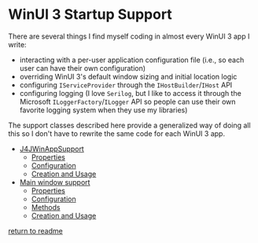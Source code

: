 # WinUI 3 Startup Support

There are several things I find myself coding in almost every WinUI 3 app I write:

- interacting with a per-user application configuration file (i.e., so each user can have their own configuration)
- overriding WinUI 3's default window sizing and initial location logic
- configuring `IServiceProvider` through the `IHostBuilder`/`IHost` API
- configuring logging (I love `Serilog`, but I like to access it through the Microsoft `ILoggerFactory`/`ILogger` API so people can use their own favorite logging system when they use my libraries)

The support classes described here provide a generalized way of doing all this so I don't have to rewrite the same code for each WinUI 3 app.

- [J4JWinAppSupport](j4jwinappsupport.md)
  - [Properties](j4jwinappsupport.md#properties)
  - [Configuration](j4jwinappsupport.md#configuration)
  - [Creation and Usage](j4jwinappsupport.md#creation-and-usage)
- [Main window support](j4jmainwindowsupport.md)
  - [Properties](j4jmainwindowsupport.md#properties)
  - [Configuration](j4jmainwindowsupport.md#configuration)
  - [Methods](j4jmainwindowsupport.md#methods)
  - [Creation and Usage](j4jmainwindowsupport.md#creation-and-usage)

[return to readme](readme.md)
